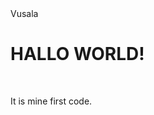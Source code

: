 <!---
vusala123/vusala123 is a ✨ special ✨ repository because its `README.md` (this file) appears on your GitHub profile.
You can click the Preview link to take a look at your changes.
--->

<html>
  <litle>
    Vusala
  </litle>
  <body>
    <br>
    <h1>
      HALLO WORLD!
    </h1>
    <br>
    <p>
      It is mine first code.
    </p>
  </body>
</html>
